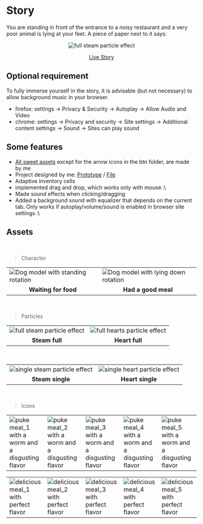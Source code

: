# Story

You are standing in front of the entrance to a noisy restaurant and a very poor animal is lying at your feet. A piece of paper next to it says:

<p align="center"><img src="https://EGRrqq.github.io/Image_hosting/THP_assets/thp_paper_xs.2vf8i2088920.webp" alt="full steam particle effect"></p>

<p align="center">
<a align="center" target="_blank" href="https://egrrqq.github.io/The-Hungry-Pet/">Live Story</a>
</p>

## Optional requirement

To fully immerse yourself in the story, it is advisable (but not necessary) to allow background music in your browser.

- firefox: settings -> Privacy & Security -> Autoplay -> Allow Audio and Video
- chrome: settings -> Privacy and security -> Site settings -> Additional content settings -> Sound -> Sites can play sound

## Some features

- [All sweet assets](public/) except for the arrow icons in the btn folder, are made by me
- Project designed by me: [Prototype](https://www.figma.com/proto/Th9i9AwrUxWL0mOuYDA1sJ/The-Hungry-Pet?type=design&node-id=3-462&t=IMHNTsjWlKUyrhTT-1&scaling=min-zoom&page-id=0%3A1&mode=design) / [File](https://www.figma.com/file/Th9i9AwrUxWL0mOuYDA1sJ/The-Hungry-Pet?type=design&node-id=0%3A1&mode=design&t=phnPbFSdnHvYVMqN-1)
- Adaptive inventory cells
- implemented drag and drop, which works only with mouse :\
- Made sound effects when clicking/dragging
- Added a background sound with equalizer that depends on the current tab. Only works if autoplay/volume/sound is enabled in browser site settings :\

## Assets

<br>

> Character

<table>
  <tr>
    <td>
        <img src="https://EGRrqq.github.io/Image_hosting/THP_assets/walter_stand_rotation.34ydsmz4lf80.gif" alt="Dog model with standing rotation">
    </td>
    <td>
        <img src="https://EGRrqq.github.io/Image_hosting/THP_assets/walter_lie_rotation.1j8w2z2ozcgw.gif" alt="Dog model with lying down rotation">
    </td>
  </tr>
  <tr>
    <td align="center"><strong>Waiting for food</strong></td>
    <td align="center"><strong>Had a good meal</strong></td>
  </tr>
</table>

<br>

> Particles

<table>
  <tr>
    <td>
        <img src="https://EGRrqq.github.io/Image_hosting/THP_assets/steam_particles.4zqa7an0sw00.gif" alt="full steam particle effect">
    </td>
    <td>
        <img src="https://EGRrqq.github.io/Image_hosting/THP_assets/heart_particles.22tefvayxao0.gif" alt="full hearts particle effect">
    </td>
  </tr>
  <tr>
    <td align="center"><strong>Steam full</strong></td>
    <td align="center"><strong>Heart full</strong></td>
  </tr>
</table>

<br>

<table>
  <tr>
    <td>
        <img src="https://EGRrqq.github.io/Image_hosting/THP_assets/steam_single_xl.460kjbmuaq40.gif" alt="single steam particle effect">
    </td>
    <td>
        <img src="https://EGRrqq.github.io/Image_hosting/THP_assets/heart_single_xl.sxgxtavrsdc.gif" alt="single heart particle effect">
    </td>
  </tr>
  <tr>
    <td align="center"><strong>Steam single</strong></td>
    <td align="center"><strong>Heart single</strong></td>
  </tr>
</table>

<br>

> Icons

<table>
  <tr>
    <td>
      <img src="https://EGRrqq.github.io/Image_hosting/THP_assets/puke_1_xl.1u3077t43q2o.webp" alt="puke meal_1 with a worm and a disgusting flavor">
    </td>
    <td>
      <img src="https://EGRrqq.github.io/Image_hosting/THP_assets/puke_2_xl.1k6v0775u7nk.webp" alt="puke meal_2 with a worm and a disgusting flavor">
    </td>
    <td>
      <img src="https://EGRrqq.github.io/Image_hosting/THP_assets/puke_3_xl.6k6rzhizdek0.webp" alt="puke meal_3 with a worm and a disgusting flavor">
    </td>
    <td>
      <img src="https://EGRrqq.github.io/Image_hosting/THP_assets/puke_4_xl.1u6ncrgn09i8.webp" alt="puke meal_4 with a worm and a disgusting flavor">
    </td>
    <td>
      <img src="https://EGRrqq.github.io/Image_hosting/THP_assets/puke_5_xl.6hzm1kim10k0.webp" alt="puke meal_5 with a worm and a disgusting flavor">
    </td>
  </tr>
</table>

<table>
  <tr>
    <td>
      <img src="https://EGRrqq.github.io/Image_hosting/THP_assets/taste_5_xl.3osfzn22xiq0.webp" alt="delicious meal_1 with perfect flavor">
    </td>
    <td>
      <img src="https://EGRrqq.github.io/Image_hosting/THP_assets/taste_1_xl.120gwgos766o.webp" alt="delicious meal_2 with perfect flavor">
    </td>
    <td>
      <img src="https://EGRrqq.github.io/Image_hosting/THP_assets/taste_4_xl.3eb4om300eu0.webp" alt="delicious meal_3 with perfect flavor">
    </td>
    <td>
      <img src="https://EGRrqq.github.io/Image_hosting/THP_assets/taste_2_xl.mm7rfogxhjk.webp" alt="delicious meal_4 with perfect flavor">
    </td>
    <td>
      <img src="https://EGRrqq.github.io/Image_hosting/THP_assets/taste_3_xl.6c2frbtkgoc0.webp" alt="delicious meal_5 with perfect flavor">
    </td>
  </tr>
</table>
